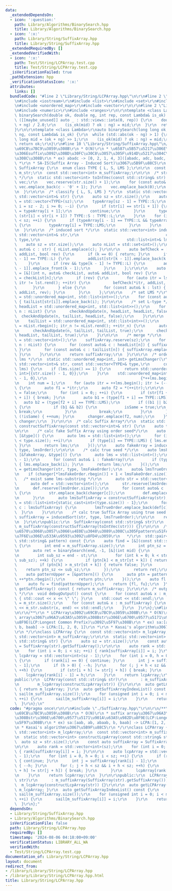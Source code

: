 ```yaml
---
data:
  _extendedDependsOn:
  - icon: ':question:'
    path: Library/Algorithms/BinarySearch.hpp
    title: Library/Algorithms/BinarySearch.hpp
  - icon: ':x:'
    path: Library/String/SuffixArray.hpp
    title: Library/String/SuffixArray.hpp
  _extendedRequiredBy: []
  _extendedVerifiedWith:
  - icon: ':x:'
    path: Test/String/LCPArray.test.cpp
    title: Test/String/LCPArray.test.cpp
  _isVerificationFailed: true
  _pathExtension: hpp
  _verificationStatusIcon: ':x:'
  attributes:
    links: []
  bundledCode: "#line 2 \"Library/String/LCPArray.hpp\"\n\r\n#line 2 \"Library/String/SuffixArray.hpp\"\
    \n#include <iostream>\r\n#include <list>\r\n#include <set>\r\n#include <string>\r\
    \n#include <unordered_map>\r\n#include <vector>\r\n\r\n#line 2 \"Library/Algorithms/BinarySearch.hpp\"\
    \n#include <numeric>\r\n#include <ranges>\r\n\r\ntemplate <class Lambda>\r\nauto\
    \ binarySearch(double ok, double ng, int rep, const Lambda& is_ok) {\r\n  for\
    \ ([[maybe_unused]] auto _ : std::views::iota(0, rep)) {\r\n    double mid = (ok\
    \ + ng) / 2.0;\r\n    (is_ok(mid) ? ok : ng) = mid;\r\n  }\r\n  return ok;\r\n\
    }\r\n\r\ntemplate <class Lambda>\r\nauto binarySearch(long long ok, long long\
    \ ng, const Lambda& is_ok) {\r\n  while (std::abs(ok - ng) > 1) {\r\n    long\
    \ long mid = (ok + ng) >> 1;\r\n    (is_ok(mid) ? ok : ng) = mid;\r\n  }\r\n \
    \ return ok;\r\n}\r\n#line 10 \"Library/String/SuffixArray.hpp\"\n/**\r\n * SuffixArray\u3092\
    \u69CB\u7BC9\u3059\u308B\r\n * O(N)\r\n * \u6587\u5B57\u5217\u306E\u5168\u3066\
    \u306Esuffix\u3092\u30BD\u30FC\u30C8\u3057\u305F\u914D\u5217\u304C\u5F97\u3089\
    \u308C\u308B\r\n * ex) abadc -> [0, 2, 1, 4, 3]([abadc, adc, badc, c, dc])\r\n\
    \ *\r\n * SA-IS(Suffix Array - Induced Sort)\u3067\u5B9F\u88C5\r\n */\r\nclass\
    \ SuffixArray {\r\n  enum class TYPE { L, S, LMS };\r\n\r\n  const std::string\
    \ m_str;\r\n  const std::vector<int> m_suffixArray;\r\n\r\n  /* string to vector<int>\
    \ */\r\n  static std::vector<int> toIntVec(const std::string& str) {\r\n    std::vector<int>\
    \ vec;\r\n    vec.reserve(str.size() + 1);\r\n    for (const auto& c : str) {\
    \ vec.emplace_back(c - '0' + 1); }\r\n    vec.emplace_back(0);\r\n    return vec;\r\
    \n  }\r\n\r\n  /* classify { L, S, LMS } */\r\n  static std::vector<TYPE> classifying(const\
    \ std::vector<int>& str) {\r\n    auto sz = str.size();\r\n    auto typeArray\
    \ = std::vector<TYPE>(sz);\r\n    typeArray[sz - 1] = TYPE::S;\r\n    for (int\
    \ i = sz - 2; i >= 0; --i) {\r\n      if (str[i] == str[i + 1]) {\r\n        typeArray[i]\
    \ = typeArray[i + 1];\r\n        continue;\r\n      }\r\n      typeArray[i] =\
    \ (str[i] < str[i + 1]) ? TYPE::S : TYPE::L;\r\n    }\r\n    for (int i = 1; i\
    \ < sz; ++i) {\r\n      if (typeArray[i - 1] == TYPE::L && typeArray[i] == TYPE::S)\
    \ {\r\n        typeArray[i] = TYPE::LMS;\r\n      }\r\n    }\r\n    return typeArray;\r\
    \n  }\r\n\r\n  /* induced sort */\r\n  static std::vector<int> inducedSort(const\
    \ std::vector<int>& str,\r\n                                      const std::vector<TYPE>&\
    \ type,\r\n                                      std::list<int>& lmsList) {\r\n\
    \    auto sz = str.size();\r\n    auto nList = std::set<int>();\r\n    for (const\
    \ auto& c : str) { nList.emplace(c); }\r\n\r\n    auto befCheck = [&](int k, auto&\
    \ addList, bool rev) {\r\n      if (k == 0) { return; }\r\n      if (!rev && type[k\
    \ - 1] == TYPE::L) {\r\n        addList[str[k - 1]].emplace_back(k - 1);\r\n \
    \     }\r\n      if (rev && type[k - 1] != TYPE::L) {\r\n        addList[str[k\
    \ - 1]].emplace_front(k - 1);\r\n      }\r\n    };\r\n\r\n    auto checkAndUpdate\
    \ = [&](int n, auto& checkList, auto& addList, bool rev) {\r\n      auto& lst\
    \ = checkList[n];\r\n      if (rev) {\r\n        for (auto itr = lst.rbegin();\
    \ itr != lst.rend(); ++itr) {\r\n          befCheck(*itr, addList, rev);\r\n \
    \       }\r\n      } else {\r\n        for (const auto& k : lst) { befCheck(k,\
    \ addList, rev); }\r\n      }\r\n    };\r\n\r\n    /* set LMS */\r\n    auto tailList\
    \ = std::unordered_map<int, std::list<int>>();\r\n    for (const auto& i : lmsList)\
    \ { tailList[str[i]].emplace_back(i); }\r\n\r\n    /* set L-type */\r\n    auto\
    \ headList = std::unordered_map<int, std::list<int>>();\r\n    for (const auto&\
    \ n : nList) {\r\n      checkAndUpdate(n, headList, headList, false);\r\n    \
    \  checkAndUpdate(n, tailList, headList, false);\r\n    }\r\n\r\n    /* set S-type*/\r\
    \n    tailList = std::unordered_map<int, std::list<int>>();\r\n    for (auto itr_n\
    \ = nList.rbegin(); itr_n != nList.rend(); ++itr_n) {\r\n      auto n = *itr_n;\r\
    \n      checkAndUpdate(n, tailList, tailList, true);\r\n      checkAndUpdate(n,\
    \ headList, tailList, true);\r\n    }\r\n\r\n    /* merge */\r\n    auto suffixArray\
    \ = std::vector<int>();\r\n    suffixArray.reserve(sz);\r\n    for (const auto&\
    \ n : nList) {\r\n      for (const auto& c : headList[n]) { suffixArray.emplace_back(c);\
    \ }\r\n      for (const auto& c : tailList[n]) { suffixArray.emplace_back(c);\
    \ }\r\n    }\r\n\r\n    return suffixArray;\r\n  }\r\n\r\n  /* order lms -> sorted\
    \ lms */\r\n  static std::unordered_map<int, int> getLmsChanger(\r\n      const\
    \ std::vector<int>& str, const std::vector<TYPE>& type,\r\n      const std::list<int>&\
    \ lms) {\r\n    if (lms.size() == 1) {\r\n      return std::unordered_map<int,\
    \ int>{{str.size() - 1, 0}};\r\n    }\r\n    std::unordered_map<int, int> changer{{static_cast<int>(str.size())\
    \ - 1, 0},\r\n                                         {*++lms.begin(), 1}};\r\
    \n    int num = 1;\r\n    for (auto itr = ++lms.begin(); itr != (--lms.end());)\
    \ {\r\n      auto f1 = *itr;\r\n      auto f2 = *(++itr);\r\n\r\n      bool isSame\
    \ = false;\r\n      for (int i = 0;; ++i) {\r\n        if (str[f1 + i] != str[f2\
    \ + i]) { break; }\r\n        auto b1 = (type[f1 + i] == TYPE::LMS);\r\n     \
    \   auto b2 = (type[f2 + i] == TYPE::LMS);\r\n        if ((b1 || b2) && i > 0)\
    \ {\r\n          if (b1 && b2) {\r\n            isSame = true;\r\n           \
    \ break;\r\n          }\r\n          break;\r\n        }\r\n      }\r\n      if\
    \ (!isSame) { ++num; }\r\n      changer.emplace(f2, num);\r\n    }\r\n    return\
    \ changer;\r\n  }\r\n\r\n  /* calc Suffix Array*/\r\n  static std::vector<int>\
    \ constructSuffixArray(const std::vector<int>& str) {\r\n    auto type = classifying(str);\r\
    \n\r\n    /* calc fake Suffix Array using order seed*/\r\n    auto lmsOrder =\
    \ [&type]() {\r\n      auto lms = std::list<int>();\r\n      for (int i = 0; i\
    \ < type.size(); ++i)\r\n        if (type[i] == TYPE::LMS) { lms.emplace_back(i);\
    \ }\r\n      return lms;\r\n    }();\r\n    auto fakeArray = inducedSort(str,\
    \ type, lmsOrder);\r\n\r\n    /* calc true seed */\r\n    auto lmsFakeOrder =\
    \ [&fakeArray, &type]() {\r\n      auto lms = std::list<int>();\r\n      lms.emplace_back(static_cast<int>(type.size())\
    \ - 1);\r\n      for (const auto& i : fakeArray)\r\n        if (type[i] == TYPE::LMS)\
    \ { lms.emplace_back(i); }\r\n      return lms;\r\n    }();\r\n    auto changer\
    \ = getLmsChanger(str, type, lmsFakeOrder);\r\n    auto& lmsTrueOrder = lmsFakeOrder;\r\
    \n    if (changer[*lmsFakeOrder.rbegin()] + 1 < lmsFakeOrder.size()) {\r\n   \
    \   /* exist same lms-substring */\r\n      auto str = std::vector<int>();\r\n\
    \      auto def = std::vector<int>();\r\n      str.reserve(lmsOrder.size());\r\
    \n      def.reserve(lmsOrder.size());\r\n      for (const auto& c : lmsOrder)\
    \ {\r\n        str.emplace_back(changer[c]);\r\n        def.emplace_back(c);\r\
    \n      }\r\n      auto lmsSuffixArray = constructSuffixArray(str);\r\n      lmsTrueOrder\
    \ = std::list<int>{static_cast<int>(type.size()) - 1};\r\n      for (const auto&\
    \ c : lmsSuffixArray) {\r\n        lmsTrueOrder.emplace_back(def[c]);\r\n    \
    \  }\r\n    }\r\n\r\n    /* calc true Suffix Array using true seed */\r\n    auto\
    \ suffixArray = inducedSort(str, type, lmsTrueOrder);\r\n\r\n    return suffixArray;\r\
    \n  }\r\n\r\npublic:\r\n  SuffixArray(const std::string& str)\r\n      : m_str(str),\
    \ m_suffixArray(constructSuffixArray(toIntVec(str))) {}\r\n\r\n  /**\r\n   * \u5F15\
    \u6570\u3068\u3057\u3066\u4E0E\u3048\u3089\u308C\u305Fpattern\u51FA\u73FE\u4F4D\
    \u7F6E\u306E\u533A\u9593\u3092\u8FD4\u3059\r\n   */\r\n  std::pair<int, int> findPattern(const\
    \ std::string& pattern) const {\r\n    auto find = [&](const std::string& ptn)\
    \ {\r\n      int end = m_suffixArray.size();\r\n      int ptn_sz = ptn.size();\r\
    \n      auto ret = binarySearch(end, -1, [&](int mid) {\r\n        int st = m_suffixArray[mid];\r\
    \n        int sub_sz = end - st;\r\n        for (int k = 0; k < std::min(ptn_sz,\
    \ sub_sz); ++k) {\r\n          if (ptn[k] < m_str[st + k]) { return true; }\r\n\
    \          if (ptn[k] > m_str[st + k]) { return false; }\r\n        }\r\n    \
    \    return ptn_sz <= sub_sz;\r\n      });\r\n      return ret;\r\n    };\r\n\
    \    auto patternUpper = [&pattern]() {\r\n      auto ptn = pattern;\r\n     \
    \ ++*ptn.rbegin();\r\n      return ptn;\r\n    }();\r\n    auto fl = find(pattern);\r\
    \n    auto fu = find(patternUpper);\r\n    return {fl, fu};\r\n  }\r\n\r\n  auto\
    \ getSuffixArray() const { return m_suffixArray; }\r\n\r\n  /* output fot debug\
    \ */\r\n  void debugOutput() const {\r\n    for (const auto& x : m_suffixArray)\
    \ { std::cout << x << \" \"; }\r\n    std::cout << std::endl;\r\n    auto end\
    \ = m_str.size();\r\n    for (const auto& x : m_suffixArray) {\r\n      std::cout\
    \ << m_str.substr(x, end) << std::endl;\r\n    }\r\n  }\r\n};\n#line 4 \"Library/String/LCPArray.hpp\"\
    \n\r\n/**\r\n * LCPArray\u3092\u69CB\u7BC9\u3059\u308B\r\n * O(N)\r\n * suffix\
    \ array\u3067\u96A3\u63A5\u3059\u308Bstr\u306E\u6700\u9577\u5171\u901A\u63A5\u982D\
    \u8F9E(LCP:Longest Common Prefix)\u3092\u5F97\u308B\r\n * ex) sa:[aab, ab, abaab,\
    \ b, baab] -> LCPA:[1, 2, 0, 1]\r\n *\r\n * Kasai's algorithm\u3067\u5B9F\u88C5\
    \r\n */\r\nclass LCPArray {\r\n  const std::vector<int> m_lcpArray;\r\n  const\
    \ std::vector<int> m_suffixArray;\r\n\r\n  static std::vector<int> constructLcpArray(const\
    \ std::string& str) {\r\n    auto sz = str.size();\r\n    const auto suffixArray\
    \ = SuffixArray(str).getSuffixArray();\r\n\r\n    auto rank = std::vector<int>(sz);\r\
    \n    for (int i = 0; i < sz; ++i) { rank[suffixArray[i]] = i; }\r\n\r\n    auto\
    \ lcpArray = std::vector<int>(sz - 1);\r\n    for (int i = 0, h = 0; i < sz; ++i)\
    \ {\r\n      if (rank[i] == 0) { continue; }\r\n      int j = suffixArray[rank[i]\
    \ - 1];\r\n      if (h > 0) { --h; }\r\n      for (; j + h < sz && i + h < sz;\
    \ ++h) {\r\n        if (str[i + h] != str[j + h]) { break; }\r\n      }\r\n  \
    \    lcpArray[rank[i] - 1] = h;\r\n    }\r\n    return lcpArray;\r\n  }\r\n\r\n\
    public:\r\n  LCPArray(const std::string& str)\r\n      : m_suffixArray(SuffixArray(str).getSuffixArray()),\r\
    \n        m_lcpArray(constructLcpArray(str)) {}\r\n\r\n  auto getLCPArray() const\
    \ { return m_lcpArray; }\r\n  auto getSuffixArrayIndexList() const {\r\n    std::vector<int>\
    \ sail(m_suffixArray.size());\r\n    for (unsigned int i = 0; i < m_suffixArray.size();\
    \ ++i) {\r\n      sail[m_suffixArray[i]] = i;\r\n    }\r\n    return sail;\r\n\
    \  }\r\n};\n"
  code: "#pragma once\r\n\r\n#include \"./SuffixArray.hpp\"\r\n\r\n/**\r\n * LCPArray\u3092\
    \u69CB\u7BC9\u3059\u308B\r\n * O(N)\r\n * suffix array\u3067\u96A3\u63A5\u3059\
    \u308Bstr\u306E\u6700\u9577\u5171\u901A\u63A5\u982D\u8F9E(LCP:Longest Common Prefix)\u3092\
    \u5F97\u308B\r\n * ex) sa:[aab, ab, abaab, b, baab] -> LCPA:[1, 2, 0, 1]\r\n *\r\
    \n * Kasai's algorithm\u3067\u5B9F\u88C5\r\n */\r\nclass LCPArray {\r\n  const\
    \ std::vector<int> m_lcpArray;\r\n  const std::vector<int> m_suffixArray;\r\n\r\
    \n  static std::vector<int> constructLcpArray(const std::string& str) {\r\n  \
    \  auto sz = str.size();\r\n    const auto suffixArray = SuffixArray(str).getSuffixArray();\r\
    \n\r\n    auto rank = std::vector<int>(sz);\r\n    for (int i = 0; i < sz; ++i)\
    \ { rank[suffixArray[i]] = i; }\r\n\r\n    auto lcpArray = std::vector<int>(sz\
    \ - 1);\r\n    for (int i = 0, h = 0; i < sz; ++i) {\r\n      if (rank[i] == 0)\
    \ { continue; }\r\n      int j = suffixArray[rank[i] - 1];\r\n      if (h > 0)\
    \ { --h; }\r\n      for (; j + h < sz && i + h < sz; ++h) {\r\n        if (str[i\
    \ + h] != str[j + h]) { break; }\r\n      }\r\n      lcpArray[rank[i] - 1] = h;\r\
    \n    }\r\n    return lcpArray;\r\n  }\r\n\r\npublic:\r\n  LCPArray(const std::string&\
    \ str)\r\n      : m_suffixArray(SuffixArray(str).getSuffixArray()),\r\n      \
    \  m_lcpArray(constructLcpArray(str)) {}\r\n\r\n  auto getLCPArray() const { return\
    \ m_lcpArray; }\r\n  auto getSuffixArrayIndexList() const {\r\n    std::vector<int>\
    \ sail(m_suffixArray.size());\r\n    for (unsigned int i = 0; i < m_suffixArray.size();\
    \ ++i) {\r\n      sail[m_suffixArray[i]] = i;\r\n    }\r\n    return sail;\r\n\
    \  }\r\n};"
  dependsOn:
  - Library/String/SuffixArray.hpp
  - Library/Algorithms/BinarySearch.hpp
  isVerificationFile: false
  path: Library/String/LCPArray.hpp
  requiredBy: []
  timestamp: '2024-08-06 04:18:00+09:00'
  verificationStatus: LIBRARY_ALL_WA
  verifiedWith:
  - Test/String/LCPArray.test.cpp
documentation_of: Library/String/LCPArray.hpp
layout: document
redirect_from:
- /library/Library/String/LCPArray.hpp
- /library/Library/String/LCPArray.hpp.html
title: Library/String/LCPArray.hpp
---
```

